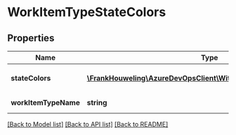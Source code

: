 # WorkItemTypeStateColors

## Properties
Name | Type | Description | Notes
------------ | ------------- | ------------- | -------------
**stateColors** | [**\FrankHouweling\AzureDevOpsClient\Wit\Model\WorkItemStateColor[]**](WorkItemStateColor.md) | Work item type state colors | [optional] 
**workItemTypeName** | **string** | Work item type name | [optional] 

[[Back to Model list]](../README.md#documentation-for-models) [[Back to API list]](../README.md#documentation-for-api-endpoints) [[Back to README]](../README.md)


